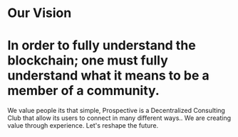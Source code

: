 # Our Vision 
# In order to fully understand the blockchain; one must fully understand what it means to be a member of a community.

We value people its that simple, Prospective is a Decentralized Consulting Club that allow its users to connect in many different ways.. We are creating value through experience. Let's reshape the future.  
